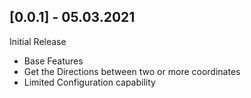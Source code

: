 ## [0.0.1] - 05.03.2021

Initial Release
* Base Features
* Get the Directions between two or more coordinates
* Limited Configuration capability

